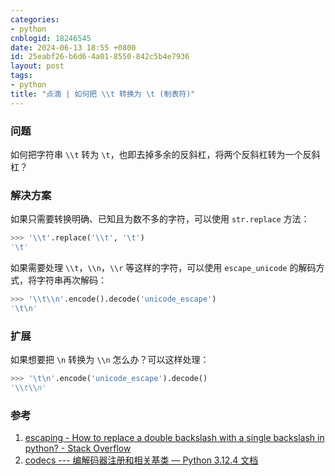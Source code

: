```yaml
---
categories:
- python
cnblogid: 18246545
date: 2024-06-13 18:55 +0800
id: 25eabf26-b6d6-4a01-8550-842c5b4e7936
layout: post
tags:
- python
title: "点滴 | 如何把 \\t 转换为 \t (制表符)"
---
```


### 问题
如何把字符串 `\\t` 转为 `\t`，也即去掉多余的反斜杠，将两个反斜杠转为一个反斜杠？



### 解决方案
如果只需要转换明确、已知且为数不多的字符，可以使用 `str.replace` 方法：
```python
>>> '\\t'.replace('\\t', '\t')
'\t'
```
如果需要处理 `\\t`，`\\n`，`\\r` 等这样的字符，可以使用 `escape_unicode` 的解码方式，将字符串再次解码：
```python
>>> '\\t\\n'.encode().decode('unicode_escape')
'\t\n'
```



### 扩展
如果想要把 `\n` 转换为 `\\n` 怎么办？可以这样处理：
```python
>>> '\t\n'.encode('unicode_escape').decode()
'\\t\\n'
```



### 参考
1. [escaping - How to replace a double backslash with a single backslash in python? - Stack Overflow](https://stackoverflow.com/questions/6752485/how-to-replace-a-double-backslash-with-a-single-backslash-in-python)
1. [codecs --- 编解码器注册和相关基类 — Python 3.12.4 文档](https://docs.python.org/zh-cn/3/library/codecs.html)